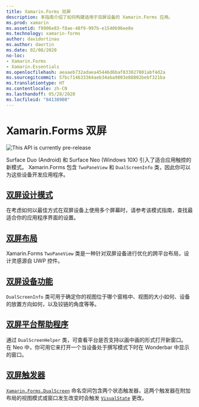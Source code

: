 ```yaml
---
title: Xamarin.Forms 双屏
description: 本指南介绍了如何构建适用于双屏设备的 Xamarin.Forms 应用。
ms.prod: xamarin
ms.assetid: f9906e83-f8ae-48f9-997b-e1540b96ee8e
ms.technology: xamarin-forms
author: davidortinau
ms.author: daortin
ms.date: 02/08/2020
no-loc:
- Xamarin.Forms
- Xamarin.Essentials
ms.openlocfilehash: aeaaeb732adaea45446d6baf833027801abf4d2a
ms.sourcegitcommit: 57bc714633364aeb34aba9803e88802bebf321ba
ms.translationtype: HT
ms.contentlocale: zh-CN
ms.lasthandoff: 05/28/2020
ms.locfileid: "84138900"
---
```

# <a name="xamarinforms-dual-screen"></a>Xamarin.Forms 双屏

![](~/media/shared/preview.png "This API is currently pre-release")

Surface Duo (Android) 和 Surface Neo (Windows 10X) 引入了适合应用触控的新模式。 Xamarin.Forms 包含 `TwoPaneView` 和 `DualScreenInfo` 类，因此你可以为这些设备开发应用程序。

## <a name="dual-screen-design-patterns"></a>[双屏设计模式](design-patterns.md)

在考虑如何以最佳方式在双屏设备上使用多个屏幕时，请参考该模式指南，查找最适合你的应用程序界面的设置。

## <a name="dual-screen-layout"></a>[双屏布局](twopaneview.md)

Xamarin.Forms `TwoPaneView` 类是一种针对双屏设备进行优化的跨平台布局，设计灵感源自 UWP 控件。

## <a name="dual-screen-device-capabilities"></a>[双屏设备功能](dual-screen-info.md)

`DualScreenInfo` 类可用于确定你的视图位于哪个窗格中、视图的大小如何、设备的放置方向如何，以及铰链的角度等等。

## <a name="dual-screen-platform-helpers"></a>[双屏平台帮助程序](dual-screen-helper.md)

通过 `DualScreenHelper` 类，可查看平台是否支持以画中画的形式打开新窗口。 在 Neo 中，你可用它来打开一个当设备处于撰写模式下时在 Wonderbar 中显示的窗口。

## <a name="dual-screen-triggers"></a>[双屏触发器](triggers.md)

[`Xamarin.Forms.DualScreen`](xref:Xamarin.Forms.DualScreen) 命名空间包含两个状态触发器，这两个触发器在附加布局的视图模式或窗口发生改变时会触发 [`VisualState`](xref:Xamarin.Forms.VisualState) 更改。

